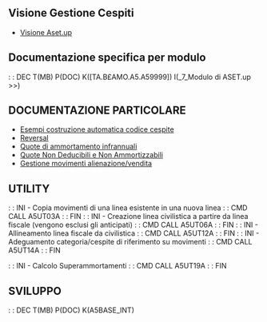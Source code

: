 ## Visione Gestione Cespiti
- [Visione Aset.up](Sorgenti/DOC_VIS/TA/B£A/A5_001)

## Documentazione specifica per modulo
 :  : DEC T(MB) P(DOC) K([TA.B£AMO.A5.A59999]) I(_7_Modulo di ASET.up    >>)

## DOCUMENTAZIONE PARTICOLARE
- [Esempi costruzione automatica codice cespite](Sorgenti/DOC/TA/B£AMO/A5BASE_01)
- [Reversal](Sorgenti/DOC/TA/B£AMO/A5BASE_02)
- [Quote di ammortamento infrannuali](Sorgenti/DOC/TA/B£AMO/A5BASE_03)
- [Quote Non Deducibili e Non Ammortizzabili](Sorgenti/DOC/TA/B£AMO/A5BASE_04)
- [Gestione movimenti alienazione/vendita](Sorgenti/DOC/TA/B£AMO/A5BASE_05)

## UTILITY
 :  : INI - Copia movimenti di una linea esistente in una nuova linea
 :  : CMD CALL A5UT03A
 :  : FIN
 :  : INI - Creazione linea civilistica a partire da linea fiscale (vengono esclusi gli anticipati)
 :  : CMD CALL A5UT06A
 :  : FIN
 :  : INI - Allineamento linea fiscale da civilistica
 :  : CMD CALL A5UT12A
 :  : FIN
 :  : INI - Adeguamento categoria/cespite di riferimento su movimenti
 :  : CMD CALL A5UT14A
 :  : FIN

 :  : INI - Calcolo Superammortamenti
 :  : CMD CALL A5UT19A
 :  : FIN
## SVILUPPO
 :  : DEC T(MB) P(DOC) K(A5BASE_INT)
